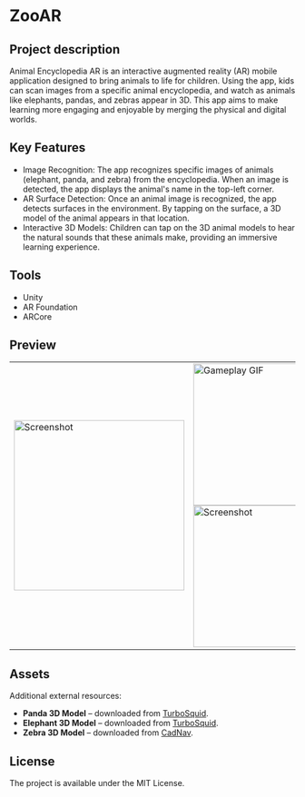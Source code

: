 # ZooAR

## Project description
Animal Encyclopedia AR is an interactive augmented reality (AR) mobile application designed to bring animals to life for children. Using the app, kids can scan images from a specific animal encyclopedia, and watch as animals like elephants, pandas, and zebras appear in 3D. This app aims to make learning more engaging and enjoyable by merging the physical and digital worlds.

## Key Features
- Image Recognition: The app recognizes specific images of animals (elephant, panda, and zebra) from the encyclopedia. When an image is detected, the app displays the animal's name in the top-left corner.
- AR Surface Detection: Once an animal image is recognized, the app detects surfaces in the environment. By tapping on the surface, a 3D model of the animal appears in that location.
- Interactive 3D Models: Children can tap on the 3D animal models to hear the natural sounds that these animals make, providing an immersive learning experience.

## Tools
- Unity
- AR Foundation
- ARCore

## Preview
<table>
  <tr>
    <td><img src="Images/ZooAR.jpg" alt="Screenshot" width="300"/></td>
    <td>
      <img src="Images/ZooAR.gif" alt="Gameplay GIF" width="250"/>
      <img src="Images/ZooAR_2.jpg" alt="Screenshot" width="250"/>
    </td>
  </tr>
</table>



## Assets
Additional external resources:

- **Panda 3D Model** – downloaded from [TurboSquid](https://www.turbosquid.com/3d-models/realistic-3d-panda-bear-with-fur-high-and-low-poly-model-2057894).
- **Elephant 3D Model** – downloaded from [TurboSquid](https://www.turbosquid.com/3d-models/african-elephant-obj-free/1126601).
- **Zebra 3D Model** – downloaded from [CadNav](https://www.cadnav.com/3d-models/model-48905.html).

## License
The project is available under the MIT License.
